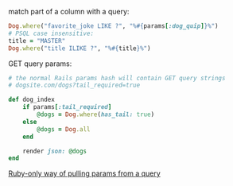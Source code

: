 match part of a column with a query:
```ruby
Dog.where("favorite_joke LIKE ?", "%#{params[:dog_quip]}%")
# PSQL case insensitive: 
title = "MASTER"
Dog.where("title ILIKE ?", "%#{title}%")
```

GET query params:
```ruby
# the normal Rails params hash will contain GET query strings
# dogsite.com/dogs?tail_required=true

def dog_index
	if params[:tail_required]
		@dogs = Dog.where(has_tail: true)
	else
		@dogs = Dog.all
	end

	render json: @dogs
end
```
[Ruby-only way of pulling params from a query](https://github.com/markfranciose/drops_of_knowledge/blob/master/ruby/parse_url_query_string.md)
